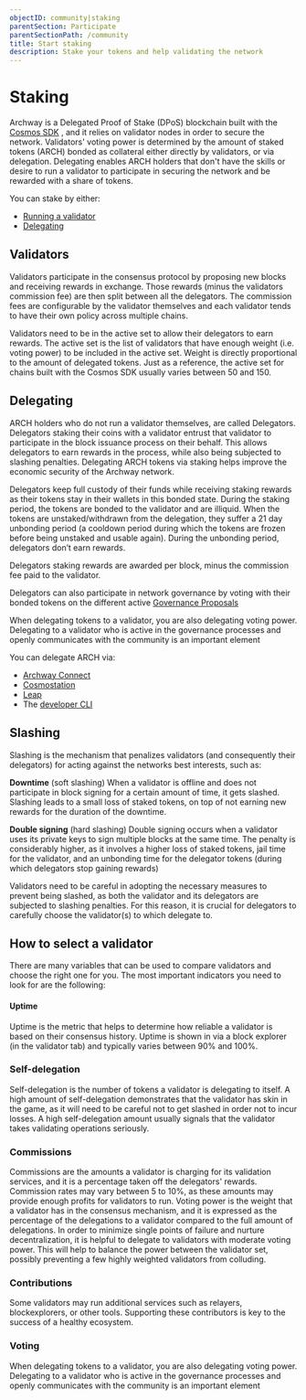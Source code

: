 ```yaml
---
objectID: community|staking
parentSection: Participate
parentSectionPath: /community
title: Start staking
description: Stake your tokens and help validating the network
---
```


# Staking
Archway is a Delegated Proof of Stake (DPoS) blockchain built with the <a href="https://v1.cosmos.network/sdk" target="_blank">Cosmos SDK</a>
, and it relies on validator nodes in order to secure the network. Validators' voting power is determined by the amount of staked tokens (ARCH) bonded as collateral either directly by validators, or via delegation. Delegating enables ARCH holders that don't have the skills or desire to run a validator to participate in securing the network and be rewarded with a share of tokens.

You can stake by either:
- [Running a validator](../../validators/becoming-a-validator/overview)
- [Delegating](#delegating)

## Validators
Validators participate in the consensus protocol by proposing new blocks and receiving rewards in exchange. Those rewards (minus the validators commission fee) are then split between all the delegators. The commission fees are configurable by the validator themselves and each validator tends to have their own policy across multiple chains.

Validators need to be in the active set to allow their delegators to earn rewards. The active set is the list of validators that have enough weight (i.e. voting power) to be included in the active set. Weight is directly proportional to the amount of delegated tokens. Just as a reference, the active set for chains built with the Cosmos SDK usually varies between 50 and 150.

## Delegating 
ARCH holders who do not run a validator themselves, are called Delegators. Delegators staking their coins with a validator entrust that validator to participate in the block issuance process on their behalf. This allows delegators to earn rewards in the process, while also being subjected to slashing penalties. Delegating ARCH tokens via staking helps improve the economic security of the Archway network.

Delegators keep full custody of their funds while receiving staking rewards as their tokens stay in their wallets in this bonded state. During the staking period, the tokens are bonded to the validator and are illiquid. When the tokens are unstaked/withdrawn from the delegation, they suffer a 21 day unbonding period (a cooldown period during which the tokens are frozen before being unstaked and usable again). During the unbonding period, delegators don’t earn rewards.

Delegators staking rewards are awarded per block, minus the commission fee paid to the validator.

Delegators can also participate in network governance by voting with their bonded tokens on the different active [Governance Proposals](/community/governance/governance)

When delegating tokens to a validator, you are also delegating voting power. Delegating to a validator who is active in the governance processes and openly communicates with the community is an important element

You can delegate ARCH via:
- [Archway Connect](archway-connect-staking)
- [Cosmostation](cosmostation-staking)
- [Leap](leap-staking)
- The [developer CLI](cli-staking)



## Slashing
Slashing is the mechanism that penalizes validators (and consequently their delegators) for acting against the networks best interests, such as:

**Downtime** (soft slashing)
When a validator is offline and does not participate in block signing for a certain amount of time, it gets slashed. Slashing leads to a small loss of staked tokens, on top of not earning new rewards for the duration of the downtime.

**Double signing** (hard slashing)
Double signing occurs when a validator uses its private keys to sign multiple blocks at the same time. The penalty is considerably higher, as it involves a higher loss of staked tokens, jail time for the validator, and an unbonding time for the delegator tokens (during which delegators stop gaining rewards)

Validators need to be careful in adopting the necessary measures to prevent being slashed, as both the validator and its delegators are subjected to slashing penalties. For this reason, it is crucial for delegators to carefully choose the validator(s) to which delegate to.

## How to select a validator
There are many variables that can be used to compare validators and choose the right one for you. The most important indicators you need to look for are the following:

#### **Uptime**
Uptime is the metric that helps to determine how reliable a validator is based on their consensus history. Uptime is shown in via a block explorer (in the validator tab) and typically varies between 90% and 100%. 

### **Self-delegation**
Self-delegation is the number of tokens a validator is delegating to itself. A high amount of self-delegation demonstrates that the validator has skin in the game, as it will need to be careful not to get slashed in order not to incur losses. A high self-delegation amount usually signals that the validator takes validating operations seriously.

### **Commissions**
Commissions are the amounts a validator is charging for its validation services, and it is a percentage taken off the delegators' rewards. Commission rates may vary between 5 to 10%, as these amounts may provide enough profits for validators to run. Voting power is the weight that a validator has in the consensus mechanism, and it is expressed as the percentage of the delegations to a validator compared to the full amount of delegations. In order to minimize single points of failure and nurture decentralization, it is helpful to delegate to validators with moderate voting power. This will help to balance the power between the validator set, possibly preventing a few highly weighted validators from colluding.

### **Contributions**
Some validators may run additional services such as relayers, blockexplorers, or other tools. Supporting these contributors is key to the success of a healthy ecosystem.

### **Voting**
When delegating tokens to a validator, you are also delegating voting power. Delegating to a validator who is active in the governance processes and openly communicates with the community is an important element